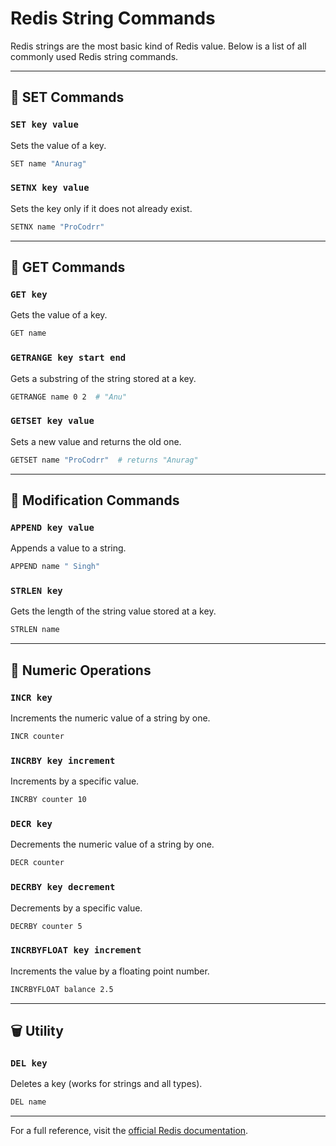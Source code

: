 # Redis String Commands

Redis strings are the most basic kind of Redis value. Below is a list of all commonly used Redis string commands.

---

## 🔹 SET Commands

### `SET key value`

Sets the value of a key.

```bash
SET name "Anurag"
```

### `SETNX key value`

Sets the key only if it does not already exist.

```bash
SETNX name "ProCodrr"
```

---

## 🔹 GET Commands

### `GET key`

Gets the value of a key.

```bash
GET name
```

### `GETRANGE key start end`

Gets a substring of the string stored at a key.

```bash
GETRANGE name 0 2  # "Anu"
```

### `GETSET key value`

Sets a new value and returns the old one.

```bash
GETSET name "ProCodrr"  # returns "Anurag"
```

---

## 🔹 Modification Commands

### `APPEND key value`

Appends a value to a string.

```bash
APPEND name " Singh"
```

### `STRLEN key`

Gets the length of the string value stored at a key.

```bash
STRLEN name
```

---

## 🔹 Numeric Operations

### `INCR key`

Increments the numeric value of a string by one.

```bash
INCR counter
```

### `INCRBY key increment`

Increments by a specific value.

```bash
INCRBY counter 10
```

### `DECR key`

Decrements the numeric value of a string by one.

```bash
DECR counter
```

### `DECRBY key decrement`

Decrements by a specific value.

```bash
DECRBY counter 5
```

### `INCRBYFLOAT key increment`

Increments the value by a floating point number.

```bash
INCRBYFLOAT balance 2.5
```

---

## 🗑️ Utility

### `DEL key`

Deletes a key (works for strings and all types).

```bash
DEL name
```

---

For a full reference, visit the [official Redis documentation](https://redis.io/commands/#string).
